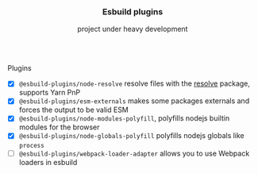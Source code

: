 <div align='center'>
    <br/>
    <br/>
    <!-- <img src='' width='320px'> -->
    <br/>
    <h3>Esbuild plugins</h3>
    <p>project under heavy development</p>
    <br/>
    <br/>
</div>

Plugins

-   [x] `@esbuild-plugins/node-resolve` resolve files with the [resolve](https://www.npmjs.com/package/resolve) package, supports Yarn PnP
-   [x] `@esbuild-plugins/esm-externals` makes some packages externals and forces the output to be valid ESM
-   [x] `@esbuild-plugins/node-modules-polyfill`, polyfills nodejs builtin modules for the browser
-   [x] `@esbuild-plugins/node-globals-polyfill` polyfills nodejs globals like `process`
-   [ ] `@esbuild-plugins/webpack-loader-adapter` allows you to use Webpack loaders in esbuild
